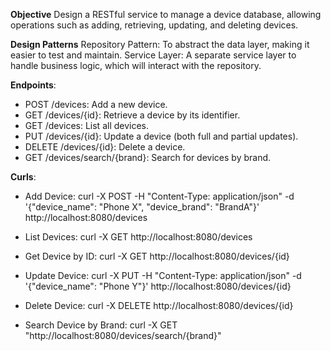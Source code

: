 
**Objective**
Design a RESTful service to manage a device database, allowing operations such as adding, retrieving, updating, and deleting devices.

**Design Patterns**
Repository Pattern: To abstract the data layer, making it easier to test and maintain.
Service Layer: A separate service layer to handle business logic, which will interact with the repository.

**Endpoints**:

- POST /devices: Add a new device.
- GET /devices/{id}: Retrieve a device by its identifier.
- GET /devices: List all devices.
- PUT /devices/{id}: Update a device (both full and partial updates).
- DELETE /devices/{id}: Delete a device.
- GET /devices/search/{brand}: Search for devices by brand.


**Curls**:

- Add Device:
curl -X POST -H "Content-Type: application/json" -d '{"device_name": "Phone X", "device_brand": "BrandA"}' http://localhost:8080/devices

- List Devices:
curl -X GET http://localhost:8080/devices

- Get Device by ID:
curl -X GET http://localhost:8080/devices/{id}

- Update Device:
curl -X PUT -H "Content-Type: application/json" -d '{"device_name": "Phone Y"}' http://localhost:8080/devices/{id}

- Delete Device:
curl -X DELETE http://localhost:8080/devices/{id}

- Search Device by Brand:
curl -X GET "http://localhost:8080/devices/search/{brand}"
